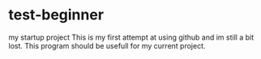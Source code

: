 # test-beginner
my startup project
This is my first attempt at using github and im still a bit lost.
This program should be usefull for my current project.
